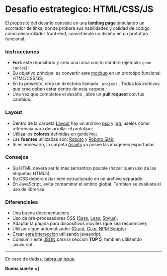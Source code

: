 # Desafio estrategico: HTML/CSS/JS

El proposito del desafio consiste en una **landing page** simulando un acortador de links, donde probara sus habilidades y calidad de codigo como desarrollador front-end, convirtiendo un diseño en un prototipo funcional.

### Instrucciones

- **Fork** este repositorio y crea una rama con tu nombre (ejemplo: `gean-carlos`);
- Su objetivo principal es convertir este [mockup](./Layout/Preview.jpg) en un prototipo funcional HTML/CSS/JS;
- En tu proyecto, crea un directorio llamado ` project` . Todos los archivos que cree deben estar dentro de esta carpeta ;
- Una vez que completes el desafio , abre un **pull request** con tus cambios.


### Layout

- Dentro de la carpeta [Layout](./Layout) hay un archivo [psd](./Layout/Layout.psd) y [jpg](./Layout/Preview.jpg), uselos como referencia para desarrollar el prototipo;
- Utiliza los **colores** definidas en [guideline](./Layout/Guideline-color.jpg);
- Las **fuentes** utilizadas son: [Roboto](https://www.google.com/fonts/specimen/Roboto) y [Roboto Slab](https://www.google.com/fonts/specimen/Roboto+Slab);
- Si es necesario, la carpeta [Assets](./Assets) ya posee las imagenes exportadas.

### Consejos

- Su HTML devera ser lo mas semantico posible (hacer buen uso de las etiquetas HTML5);
- Su CSS debera estar bien estructurado en un archivo separado;
- En JavaScript, evita contaminar el ambito global. Tambien se evaluara el uso de librerias.


### Diferenciales

- Una buena documentacion;
- Uso de pre-procesadores CSS ([Sass](http://sass-lang.com), [Less](http://lesscss.org), [Stylus](http://stylus-lang.com));
- Adaptar la pagina para dispositivos moviles (que sea responsive);
- Utilizar algun automatizador ([Grunt](http://gruntjs.com), [Gulp](http://gulpjs.com), [NPM Scripts](https://docs.npmjs.com/misc/scripts))
- Crear [esta interaccion](./Layout/Shortener-interaction.gif) utilizando javascript;
- Consumir este [JSON](./Assets/urls.json) para la seccion **TOP 5**, tambien utilizando javascript.

---

En caso de dudas, [habra un issue](https://github.com/chaordic/frontend-intern-challenge/issues).

**Buena suerte =]**
